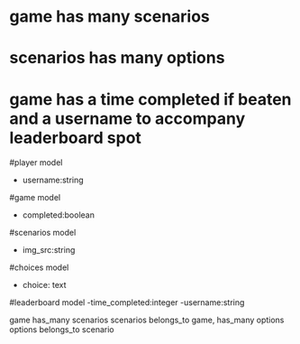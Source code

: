 # game has many scenarios
# scenarios has many options 
# game has a time completed if beaten and a username to accompany leaderboard spot

#player model
- username:string

#game model
- completed:boolean 

#scenarios model
- img_src:string

#choices model
- choice: text

#leaderboard model
-time_completed:integer
-username:string

game has_many scenarios
scenarios belongs_to game, has_many options
options belongs_to scenario 